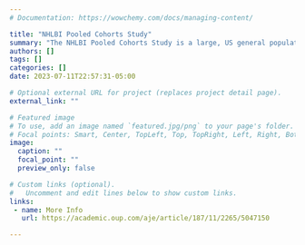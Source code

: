 ```yaml
---
# Documentation: https://wowchemy.com/docs/managing-content/

title: "NHLBI Pooled Cohorts Study"
summary: "The NHLBI Pooled Cohorts Study is a large, US general population-based sample of pooled, harmonized data from nine NIH-funded cohorts. The study includes data on respiratory and cardiovascular health outcomes and a variety of related risk factors and determinants."
authors: []
tags: []
categories: []
date: 2023-07-11T22:57:31-05:00

# Optional external URL for project (replaces project detail page).
external_link: ""

# Featured image
# To use, add an image named `featured.jpg/png` to your page's folder.
# Focal points: Smart, Center, TopLeft, Top, TopRight, Left, Right, BottomLeft, Bottom, BottomRight.
image:
  caption: ""
  focal_point: ""
  preview_only: false

# Custom links (optional).
#   Uncomment and edit lines below to show custom links.
links:
 - name: More Info
   url: https://academic.oup.com/aje/article/187/11/2265/5047150

---
```

